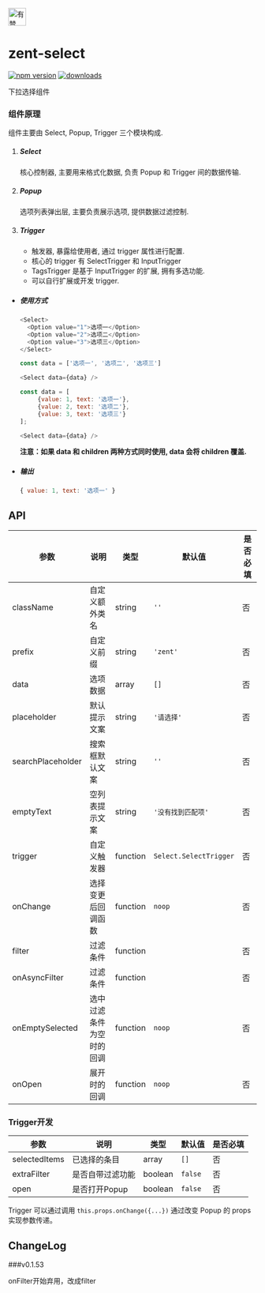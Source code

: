 <p>
	<a href="https://github.com/youzan/">
		<img alt="有赞logo" width="36px" src="https://img.yzcdn.cn/public_files/2017/02/09/e84aa8cbbf7852688c86218c1f3bbf17.png" alt="youzan" />
	</a>
</p>

# zent-select

[![npm version](https://img.shields.io/npm/v/zent-select.svg?style=flat)](https://www.npmjs.com/package/zent-select) [![downloads](https://img.shields.io/npm/dt/zent-select.svg)](https://www.npmjs.com/package/zent-select)

下拉选择组件

### 组件原理

组件主要由 Select, Popup, Trigger 三个模块构成.

1.  ##### Select

    核心控制器, 主要用来格式化数据, 负责 Popup 和 Trigger 间的数据传输.

2.  ##### Popup

    选项列表弹出层, 主要负责展示选项, 提供数据过滤控制.

3.  ##### Trigger

    -   触发器, 暴露给使用者, 通过 trigger 属性进行配置.
    -   核心的 trigger 有 SelectTrigger 和 InputTrigger
    -   TagsTrigger 是基于 InputTrigger 的扩展, 拥有多选功能.
    -   可以自行扩展或开发 trigger.

-   ##### 使用方式

    ```js
    <Select>
      <Option value="1">选项一</Option>
      <Option value="2">选项二</Option>
      <Option value="3">选项三</Option>
    </Select>
    ```

    ```js
    const data = ['选项一', '选项二', '选项三']

    <Select data={data} />
    ```

    ```js
    const data = [
         {value: 1, text: '选项一'},
         {value: 2, text: '选项二'},
         {value: 3, text: '选项三'}
    ];

    <Select data={data} />
    ```

    **注意：如果 data 和 children 两种方式同时使用, data 会将 children 覆盖.**

-   ##### 输出
    ```js
    { value: 1, text: '选项一' }
    ```

## API

| 参数                | 说明           | 类型       | 默认值                    | 是否必填 |
| ----------------- | ------------ | -------- | ---------------------- | ---- |
| className         | 自定义额外类名      | string   | `''`                   | 否    |
| prefix            | 自定义前缀        | string   | `'zent'`               | 否    |
| data              | 选项数据         | array    | `[]`                   | 否    |
| placeholder       | 默认提示文案       | string   | `'请选择'`                | 否    |
| searchPlaceholder | 搜索框默认文案      | string   | `''`                   | 否    |
| emptyText         | 空列表提示文案      | string   | `'没有找到匹配项'`            | 否    |
| trigger           | 自定义触发器       | function | `Select.SelectTrigger` | 否    |
| onChange          | 选择变更后回调函数    | function | `noop`                 | 否    |
| filter            | 过滤条件         | function |                        | 否    |
| onAsyncFilter     | 过滤条件         | function |                        | 否    |
| onEmptySelected   | 选中过滤条件为空时的回调 | function | `noop`                 | 否    |
| onOpen            | 展开时的回调       | function | `noop`                 | 否    |

### Trigger开发

| 参数            | 说明        | 类型      | 默认值     | 是否必填 |
| ------------- | --------- | ------- | ------- | ---- |
| selectedItems | 已选择的条目    | array   | `[]`    | 否    |
| extraFilter   | 是否自带过滤功能  | boolean | `false` | 否    |
| open          | 是否打开Popup | boolean | `false` | 否    |

Trigger 可以通过调用 `this.props.onChange({...})` 通过改变 Popup 的 props 实现参数传递。

## ChangeLog

\###v0.1.53

onFilter开始弃用，改成filter
